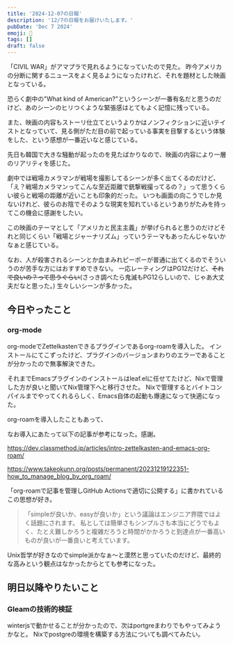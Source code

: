 ```yaml
---
title: '2024-12-07の日報'
description: '12/7の日報をお届けいたします。'
pubDate: 'Dec 7 2024'
emoji: 🦊
tags: []
draft: false
---
```


「CIVIL WAR」がアマプラで見れるようになっていたので見た。
昨今アメリカの分断に関するニュースをよく見るようになったけれど、それを題材とした映画となっている。

恐らく劇中の"What kind of
American?"というシーンが一番有名だと思うのだけど、あのシーンのヒリつくような緊張感はとてもよく記憶に残っている。

また、映画の内容もストーリ仕立てというよりかはノンフィクションに近いテイストとなっていて、見る側がただ目の前で起っている事実を目撃するという体験をした、という感想が一番近いなと感じている。

先日も韓国で大きな騒動が起ったのを見たばかりなので、映画の内容により一層のリアリティを感じた。

劇中では戦場カメラマンが戦場を撮影してるシーンが多く出てくるのだけど、「え？戦場カメラマンってこんな至近距離で銃撃戦撮ってるの？」って思うくらい彼らと戦場の距離が近いことも印象的だった。
いつも画面の向こうでしか見ないけれど、彼らのお陰でそのような現実を知れているというありがたみを持ってこの機会に感謝をしたい。

この映画のテーマとして「アメリカと民主主義」が挙げられると思うのだけどそれと同じくらい「戦場とジャーナリズム」っていうテーマもあったんじゃないかなぁと感じている。

なお、人が殺害されるシーンとか血まみれピーポーが普通に出てくるのでそういうのが苦手な方にはおすすめできない。
一応レーティングはPG12だけど、~~それで良いの？って思うぐらい~~(さっき調べたら鬼滅もPG12らしいので、じゃあ大丈夫だなと思った。)
生々しいシーンが多かった。

## 今日やったこと

### org-mode

org-modeでZettelkastenできるプラグインであるorg-roamを導入した。
インストールにてこずったけど、プラグインのバージョンまわりのエラーであることが分かったので無事解決できた。

それまでEmacsプラグインのインストールはleaf.elに任せてたけど、Nixで管理した方が良いと聞いてNix管理下へと移行させた。
Nixで管理するとバイトコンパイルまでやってくれるらしく、Emacs自体の起動も爆速になって快適になった。

org-roamを導入したこともあって、

なお導入にあたって以下の記事が参考になった。感謝。

https://dev.classmethod.jp/articles/intro-zettelkasten-and-emacs-org-roam/

https://www.takeokunn.org/posts/permanent/20231219122351-how_to_manage_blog_by_org_roam/

「org-roamで記事を管理しGitHub
Actionsで適切に公開する」に書かれているこの思想が好き。

> 「simpleが良いか、easyが良いか」という議論はエンジニア界隈ではよく話題にされます。
> 私としては簡単さもシンプルさも本当にどうでもよく、たとえ難しかろうと複雑だろうと時間がかかろうと到達点が一番高いものが良いが一番良いと考えています。

Unix哲学が好きなのでsimple派かなぁ〜と漠然と思っていたのだけど、最終的な高みという観点はなかったからとても参考になった。

## 明日以降やりたいこと

### Gleamの技術的検証

winterjsで動かせることが分かったので、次はportgreまわりでもやってみようかなと。
Nixでpostgreの環境を構築する方法についても調べてみたい。
